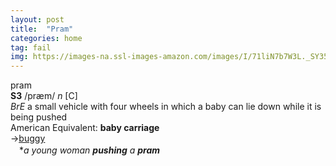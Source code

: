 ```yaml
---
layout: post
title:  "Pram"
categories: home
tag: fail
img: https://images-na.ssl-images-amazon.com/images/I/71liN7b7W3L._SY355_.jpg
---
```

<DIV style="MARGIN: 0px 0px 5px">pram<BR><B>S3</B> /præm/ <I>n</I> [C] <BR><I>BrE</I> a small vehicle with four wheels in which a baby can lie down while it is being pushed<BR>American Equivalent: <B>baby carriage</B><BR>→<A href="{{ site.baseurl }}/buggy"><U>buggy</U></A><BR>　*<I>a young woman <B>pushing</B> a <B>pram</B> </I></DIV>
